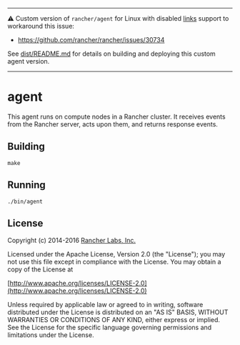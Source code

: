 
---

⚠️ Custom version of `rancher/agent` for Linux with disabled [links](https://rancher.com/docs/rancher/v1.6/en/cattle/adding-services/#linking-services) support to workaround this issue:

* https://github.com/rancher/rancher/issues/30734

See [dist/README.md](dist/README.md) for details on building and deploying this custom agent version.

---

agent
========

This agent runs on compute nodes in a Rancher cluster. It receives events from the Rancher server, acts upon them, and returns response events.

## Building

`make`


## Running

`./bin/agent`

## License
Copyright (c) 2014-2016 [Rancher Labs, Inc.](http://rancher.com)

Licensed under the Apache License, Version 2.0 (the "License");
you may not use this file except in compliance with the License.
You may obtain a copy of the License at

[http://www.apache.org/licenses/LICENSE-2.0](http://www.apache.org/licenses/LICENSE-2.0)

Unless required by applicable law or agreed to in writing, software
distributed under the License is distributed on an "AS IS" BASIS,
WITHOUT WARRANTIES OR CONDITIONS OF ANY KIND, either express or implied.
See the License for the specific language governing permissions and
limitations under the License.

